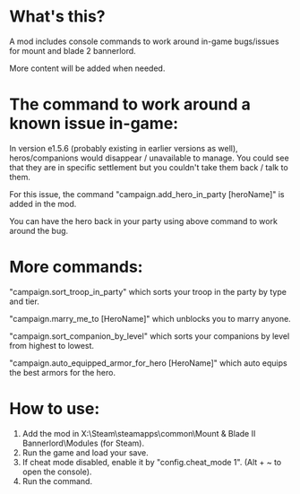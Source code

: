 # What's this? 
A mod includes console commands to work around in-game bugs/issues for mount and blade 2 bannerlord. 

More content will be added when needed. 

# The command to work around a known issue in-game: 
In version e1.5.6 (probably existing in earlier versions as well), heros/companions would disappear / unavailable to manage. You could see that they are in specific settlement but you couldn't take them back / talk to them. 

For this issue, the command "campaign.add_hero_in_party [heroName]" is added in the mod. 

You can have the hero back in your party using above command to work around the bug. 

# More commands: 
"campaign.sort_troop_in_party" which sorts your troop in the party by type and tier. 

"campaign.marry_me_to [HeroName]" which unblocks you to marry anyone. 

"campaign.sort_companion_by_level" which sorts your companions by level from highest to lowest. 

"campaign.auto_equipped_armor_for_hero [HeroName]" which auto equips the best armors for the hero. 

# How to use: 
1. Add the mod in X:\Steam\steamapps\common\Mount & Blade II Bannerlord\Modules (for Steam). 
2. Run the game and load your save. 
3. If cheat mode disabled, enable it by "config.cheat_mode 1". (Alt + ~ to open the console). 
4. Run the command. 
